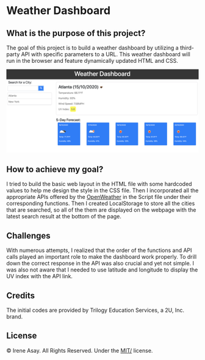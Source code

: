 # Weather Dashboard


## What is the purpose of this project? 
The goal of this project is to build a weather dashboard by utilizing a third-party API with specific parameters to a URL. This weather dashboard will run in the browser and feature dynamically updated HTML and CSS. 

![Screenshot](./assets/Screenshot_weather.png) 

## How to achieve my goal?
I tried to build the basic web layout in the HTML file with some hardcoded values to help me design the style in the CSS file. Then I incorporated all the appropriate APIs offered by the [OpenWeather](https://openweathermap.org/api) in the Script file under their corresponding functions. Then I created LocalStorage to store all the cities that are searched, so all of the them are displayed on the webpage with the latest search result at the bottom of the page. 
 

## Challenges
With numerous attempts, I realized that the order of the functions and API calls played an important role to make the dashboard work properly. To drill down the correct response in the API was also crucial and yet not simple. I was also not aware that I needed to use latitude and longitude to display the UV index with the API link.
 

## Credits
The initial codes are provided by Trilogy Education Services, a 2U, Inc. brand.


## License
© Irene Asay. All Rights Reserved. Under the [MIT/](./LICENSE.txt) license.
